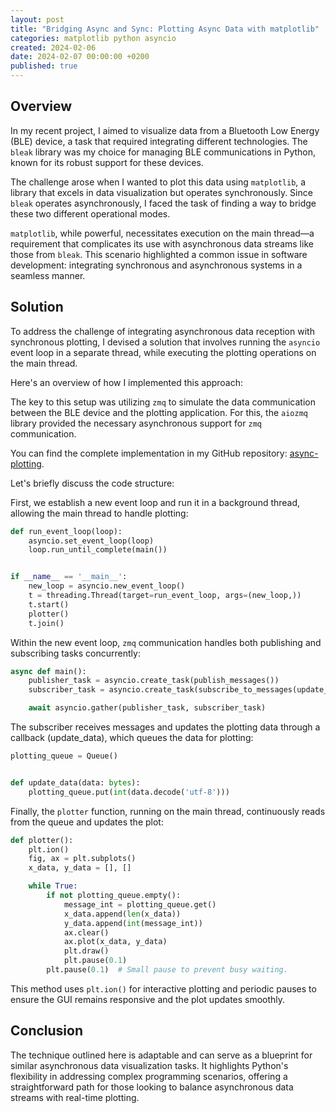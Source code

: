 ```yaml
---
layout: post
title: "Bridging Async and Sync: Plotting Async Data with matplotlib"
categories: matplotlib python asyncio
created: 2024-02-06
date: 2024-02-07 00:00:00 +0200
published: true
---
```

## Overview
In my recent project, I aimed to visualize data from a Bluetooth Low Energy (BLE) device, a task that required
integrating different technologies. The `bleak` library was my choice for managing BLE communications in Python, known
for
its robust support for these devices.

The challenge arose when I wanted to plot this data using `matplotlib`, a library that excels in data visualization but
operates synchronously. Since `bleak` operates asynchronously, I faced the task of finding a way to bridge these two
different operational modes.

`matplotlib`, while powerful, necessitates execution on the main thread—a requirement that complicates its use with
asynchronous data streams like those from `bleak`. This scenario highlighted a common issue in software development:
integrating synchronous and asynchronous systems in a seamless manner.

## Solution

To address the challenge of integrating asynchronous data reception with synchronous plotting, I devised a solution that
involves running the `asyncio` event loop in a separate thread, while executing the plotting operations on the main
thread.

Here's an overview of how I implemented this approach:

The key to this setup was utilizing `zmq` to simulate the data communication between the BLE device and the plotting
application. For this, the `aiozmq` library provided the necessary asynchronous support for `zmq` communication.

You can find the complete implementation in my GitHub
repository: [async-plotting](https://github.com/igorbasko01/async-plotting).

Let's briefly discuss the code structure:

First, we establish a new event loop and run it in a background thread, allowing the main thread to handle plotting:

```python
def run_event_loop(loop):
    asyncio.set_event_loop(loop)
    loop.run_until_complete(main())


if __name__ == '__main__':
    new_loop = asyncio.new_event_loop()
    t = threading.Thread(target=run_event_loop, args=(new_loop,))
    t.start()
    plotter()
    t.join()
```

Within the new event loop, `zmq` communication handles both publishing and subscribing tasks concurrently:

```python
async def main():
    publisher_task = asyncio.create_task(publish_messages())
    subscriber_task = asyncio.create_task(subscribe_to_messages(update_data))

    await asyncio.gather(publisher_task, subscriber_task)
```

The subscriber receives messages and updates the plotting data through a callback (update_data), which queues the data
for plotting:

```python
plotting_queue = Queue()


def update_data(data: bytes):
    plotting_queue.put(int(data.decode('utf-8')))
```

Finally, the `plotter` function, running on the main thread, continuously reads from the queue and updates the plot:

```python
def plotter():
    plt.ion()
    fig, ax = plt.subplots()
    x_data, y_data = [], []

    while True:
        if not plotting_queue.empty():
            message_int = plotting_queue.get()
            x_data.append(len(x_data))
            y_data.append(int(message_int))
            ax.clear()
            ax.plot(x_data, y_data)
            plt.draw()
            plt.pause(0.1)
        plt.pause(0.1)  # Small pause to prevent busy waiting.
```

This method uses `plt.ion()` for interactive plotting and periodic pauses to ensure the GUI remains responsive and the
plot updates smoothly.

## Conclusion

The technique outlined here is adaptable and can serve as a blueprint for similar asynchronous data visualization tasks.
It highlights Python's flexibility in addressing complex programming scenarios, offering a straightforward path for
those looking to balance asynchronous data streams with real-time plotting.

